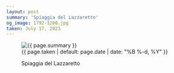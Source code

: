```yaml
---
layout: post
summary: 'Spiaggia del Lazzaretto'
og_image: 1792-1280.jpg
taken: July 17, 2023
---
```


<figure class="post" data-src="{{ site.assets_url }}/{{ page.og_image }}">
<img alt="{{ page.summary }}" sizes="(min-width: 700px) 50vw, calc(100vw - 2rem)" src="{{ site.assets_url }}/1792-640.jpg" srcset="{{ site.assets_url }}/1792-320.jpg 320w, {{ site.assets_url }}/1792-640.jpg 640w, {{ site.assets_url }}/1792-960.jpg 960w, {{ site.assets_url }}/1792-1280.jpg 1280w"/>
<figcaption>
<time>{{ page.taken | default: page.date | date: "%B %-d, %Y" }}</time>
<p>Spiaggia del Lazzaretto</p>
</figcaption>
</figure>
